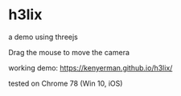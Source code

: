 # h3lix
a demo using threejs

Drag the mouse to move the camera

working demo:
https://kenyerman.github.io/h3lix/

tested on Chrome 78 (Win 10, iOS)
